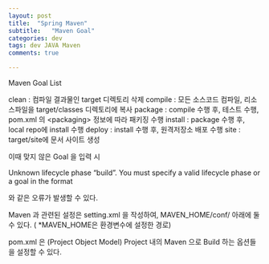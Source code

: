 ```yaml
---
layout: post
title:  "Spring Maven"
subtitle:   "Maven Goal"
categories: dev
tags: dev JAVA Maven
comments: true

---
```


Maven Goal List


clean 	: 컴파일 결과물인 target 디렉토리 삭제
compile : 모든 소스코드 컴파일, 리소스파일을 target/classes 디렉토리에 복사
package : compile 수행 후, 테스트 수행, pom.xml 의 &lt;packaging&gt; 정보에 따라 패키징 수행
install : package 수행 후, local repo에 install 수행
deploy	: install 수행 후, 원격저장소 배포 수행
site 	: target/site에 문서 사이트 생성

이때 맞지 않은 Goal 을 입력 시 

Unknown lifecycle phase “build”. You must specify a valid lifecycle phase or a goal in the format

와 같은 오류가 발생할 수 있다.

Maven 과 관련된 설정은 
setting.xml 을 작성하여,  MAVEN_HOME/conf/ 아래에 둘 수 있다. ( *MAVEN_HOME은 환경변수에 설정한 경로)


pom.xml 은 (Project Object Model) Project 내의 Maven 으로 Build 하는 옵션들을 설정할 수 있다.

<script src="https://gist.github.com/poorwolf01/c46d7fb592a455779b34c3b72dd9c940.js"/>

위의 내용은 전자정부 3.8 의 기본 pom.xml 이다.

&lt;modelVersion&gt;	: 4.0.0 은 Maven pom.xml 의 모델 버전으로 xml 의 버전이라고 볼 수 있다.
&lt;groupId&gt;			: 해당 프로젝트의 그룹명으로 보통 URL 의 역순을 쓴다.
&lt;artifactId&gt; 		: 해당 프로젝으틔 기본 아티팩트 명이다.
&lt;packaging&gt;		: jar, war, ear, pom 등 패키지 유형을 나타낸다.
&lt;version&gt;			: 애플리케이션의 버전을 나타낸다. 접미사로 -SNAPSHOT이 붙으면 아직 개발단계라는 의미이며, 메이븐에서 라이브러리를 관리하는 방식이 다르다고 한다.
&lt;name&gt; 			: 프로젝트 명
&lt;description&gt; 	: 프로젝트 설명
&lt;url&gt; 			: 프로젝트를 찾을 수 있는 URL
&lt;properties&gt; 		: pom.xml에서 중복해서 사용되는 설정(상수) 값들을 지정해놓는 부분. 다른 위치에서 ${...}로 표기해서 사용할 수 있다. (egovframework.rte.version에 3.8.0을 적용하고 다른 위치에서 ${egovframework.rte.version}이라고 쓰면 "3.8.0"이라고 쓴 것과 같다.
&lt;profiles&gt;		: dev, uat, prod 이런식으로 개발과 릴리즈할 때를 나눠야할 필요가 있는 설정 값은 profiles로 설정할 수 있다. maven goal 부분에 -P 옵션으로 프로파일을 선택할 수 있다. ex)compile -P prod

&lt;dependencies&gt;	: 의존성 Library 정보들을 기입한다. 최소한 groupId, artifactId, version 정보가 필요하며, 기입한 Library 가 다른 Library 를 필요로 한다면 자동으로 가져온다.
&lt;dependency&gt;		: 각 Library 들을 기입한다. 이 중 특이한 Tag 만 설명하면, 
&lt;scope&gt;의 경우 compile, runtime, provided, test, system 등이 올 수 있는데 해당 라이브러리가 언제 필요한지, 언제 제외되는지를 나타내는 tag 이다.
	compile		: 기본값, 모든 classpath에 추가, 컴파일 및 배포 때 같이 제공
	provided	: 실행 시 외부에서 제공, 예를들면 WAS에서 제공되어 지므로 컴파일 시에는 필요하지만, 배포시에는 빠지는 라이브러리들
	runtime		: 컴파일 시 참조되지 않고 실행때 참조
	test 		: 테스트 때만
	system 		: 저장소에서 관리하지 않고 직접 관리하는 jar 파일을 지정

&lt;exclusion&gt;은 선언한 각 Library 에서 동일한 Library 를 사용하나 버전이 달라 충돌이 날 때 해당 Library 를 제외 해주는 tag 이다.

&lt;repositories&gt;	: 빌드할 때 접근할 Library 저장소의 위치로 기본적으로 메이븐 중앙 저장소인 http://repo1.maven.org/maven2로 지정되어 있으며, 전자정부 관련은 http://www.egovframe.go.kr/maven/ 가 있다.

&lt;build&gt;			: Maven Build와 관련된 설정을 기입할 수 있다. 
&lt;finalName&gt; 		: 빌드 결과물(ex .jar) 이름 설정
&lt;resources&gt; 		: 리소스(각종 설정 파일)의 위치를 지정할 수 있다. - &lt;resource&gt; : 없으면 기본으로 "src/main/resources"
&lt;testResources&gt; 	: 테스트 리소스의 위치를 지정할 수 있다. - &lt;testResource&gt; : 없으면 기본으로 "src/test/resources"
&lt;outputDirectory&gt; : 컴파일한 결과물 위치 값 지정, 기본 "target/classes"
&lt;testOutputDirectory&gt; : 테스트 소스를 컴파일한 결과물 위치 값 지정, 기본 "target/test-classes"
&lt;plugin&gt; 			: Build 시에 특정 액션하나를 담당하는 것으로 각 plugin 마다 옵션이 다르다. 
- &lt;executions&gt; 	: 플러그인 goal과 관련된 실행에 대한 설정
- &lt;configuration&gt; : 플러그인에서 필요한 설정 값 지정



---

